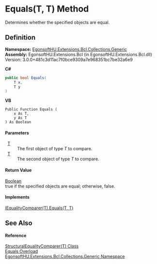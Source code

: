 # Equals(T, T) Method


Determines whether the specified objects are equal.



## Definition
**Namespace:** <a href="N_EgonsoftHU_Extensions_Bcl_Collections_Generic.md">EgonsoftHU.Extensions.Bcl.Collections.Generic</a>  
**Assembly:** EgonsoftHU.Extensions.Bcl (in EgonsoftHU.Extensions.Bcl.dll) Version: 3.0.0+481c3d11ac7f0bce9309a7e968351bc7be32a6e9

**C#**
``` C#
public bool Equals(
	T x,
	T y
)
```
**VB**
``` VB
Public Function Equals ( 
	x As T,
	y As T
) As Boolean
```



#### Parameters
<dl><dt>  <a href="T_EgonsoftHU_Extensions_Bcl_Collections_Generic_StructuralEqualityComparer_1.md">T</a></dt><dd>The first object of type <em>T</em> to compare.</dd><dt>  <a href="T_EgonsoftHU_Extensions_Bcl_Collections_Generic_StructuralEqualityComparer_1.md">T</a></dt><dd>The second object of type <em>T</em> to compare.</dd></dl>

#### Return Value
<a href="https://learn.microsoft.com/dotnet/api/system.boolean" target="_blank" rel="noopener noreferrer">Boolean</a>  
true if the specified objects are equal; otherwise, false.

#### Implements
<a href="https://learn.microsoft.com/dotnet/api/system.collections.generic.iequalitycomparer-1.equals" target="_blank" rel="noopener noreferrer">IEqualityComparer(T).Equals(T, T)</a>  


## See Also


#### Reference
<a href="T_EgonsoftHU_Extensions_Bcl_Collections_Generic_StructuralEqualityComparer_1.md">StructuralEqualityComparer(T) Class</a>  
<a href="Overload_EgonsoftHU_Extensions_Bcl_Collections_Generic_StructuralEqualityComparer_1_Equals.md">Equals Overload</a>  
<a href="N_EgonsoftHU_Extensions_Bcl_Collections_Generic.md">EgonsoftHU.Extensions.Bcl.Collections.Generic Namespace</a>  
